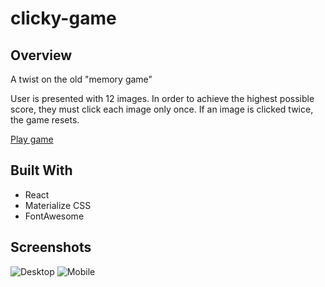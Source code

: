# clicky-game
## Overview
A twist on the old "memory game"

User is presented with 12 images. In order to achieve the highest possible score, they must click each image only once. If an image is clicked twice, the game resets.

[Play game]()

## Built With
- React
- Materialize CSS
- FontAwesome

## Screenshots
![Desktop]("Desktop")
![Mobile]( "Mobile")
